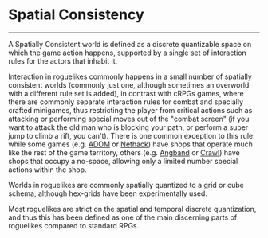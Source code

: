 # Spatial Consistency

---

A Spatially Consistent world is defined as a discrete quantizable space on which the game action happens, supported by a single set of interaction rules for the actors that inhabit it.  

Interaction in roguelikes commonly happens in a small number of spatially consistent worlds (commonly just one, although sometimes an overworld with a different rule set is added), in contrast with cRPGs games, where there are commonly separate interaction rules for combat and specially crafted minigames, thus restricting the player from critical actions such as attacking or performing special moves out of the "combat screen" (if you want to attack the old man who is blocking your path, or perform a super jump to climb a rift, you can't). There is one common exception to this rule: while some games (e.g. [ADOM](../../../game/adom.md) or [Nethack](../../../game/nethack.md)) have shops that operate much like the rest of the game territory, others (e.g. [Angband](../../../game/angband.md) or [Crawl](../../../game/linleys_dungeon_crawl.md)) have shops that occupy a no-space, allowing only a limited number special actions within the shop.  

Worlds in roguelikes are commonly spatially quantized to a grid or cube schema, although hex-grids have been experimentally used.  

Most roguelikes are strict on the spatial and temporal discrete quantization, and thus this has been defined as one of the main discerning parts of roguelikes compared to standard RPGs.
